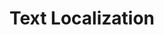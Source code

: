 ---
title: "Text Localization"

categories: ['']

tags: ['Text', 'Localization']

arwords: 'تحديد المناطق النصية'

arexps: []

enwords: ['Text Localization']

enexps: []

arlexicons: 'ح'

enlexicons: 'T'

authors: ['Ruqayya Roshdy']

translators: ['']

citations: 'تطبيقات الذكاء الاصطناعي في خدمة اللغة العربية'

sources: 'مركز الملك عبدالله بن عبدالعزيز الدولي لخدمة اللغة العربية'

word: "true"

slug: ""
---